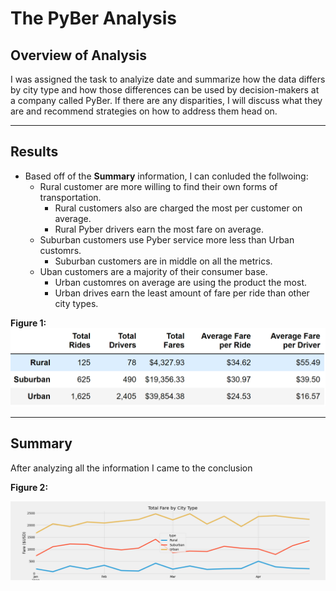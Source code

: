 # The PyBer Analysis # 
 ## Overview of Analysis ##
I was assigned the task to analyize date and summarize how the data differs by city type and how those differences can be used by decision-makers at a company called PyBer. If there are any disparities, I will discuss what they are and recommend strategies on how to address them head on.


-------------------------------------------------------------------------------------------------------------------------------------------------------------------------

## Results ##
- Based off of the **Summary** information, I can conluded the follwoing:
   - Rural customer are more willing to find their own forms of transportation.
      - Rural customers also are charged the most per customer on average.
      - Rural Pyber drivers earn the most fare on average. 
   - Suburban customers use Pyber service more less than Urban customrs.
      - Suburban customers are in middle on all the metrics.  
   - Uban customers are a majority of their consumer base.
      - Urban customres on average are using the product the most.
      - Urban drives earn the least amount of fare per ride than other city types.




**Figure 1:**
![The PyBer Analysis](https://github.com/Aszeal/PyBer_Analysis/blob/main/Analysis/Screenshot%20(59).png)

------------------------------------------------------------------------------------------------------------------------------------------------------------------------

## Summary ## 
After analyzing all the information I came to the conclusion 



**Figure 2:**

![The PyBer Analysis](https://github.com/Aszeal/PyBer_Analysis/blob/main/Analysis/PyBer_fare_summary.png)
